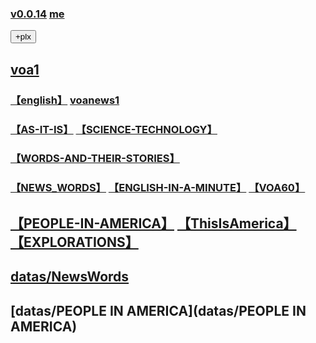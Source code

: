 ### [v0.0.14](https://github.com/littleflute/voa/edit/master/README.md) [me](https://littleflute.github.io/voa/)
<button id = "id_btn_4_voa_plx">+plx</button>
## [voa1](https://littleflute.github.io/voa1/)
### [【english】](https://littleflute.github.io/english) [voanews1](https://github.com/littleflute/voanews1)
### [【AS-IT-IS】](https://littleflute.github.io/AS-IT-IS/) [【SCIENCE-TECHNOLOGY】](https://littleflute.github.io/SCIENCE-TECHNOLOGY/) 
### [【WORDS-AND-THEIR-STORIES】](https://littleflute.github.io/WORDS-AND-THEIR-STORIES/)

### [【NEWS_WORDS】](https://littleflute.github.io/NEWS_WORDS/) [【ENGLISH-IN-A-MINUTE】](https://littleflute.github.io/ENGLISH-IN-A-MINUTE/)  [【VOA60】](https://littleflute.github.io/VOA60/) 
## [【PEOPLE-IN-AMERICA】](https://littleflute.github.io/PEOPLE-IN-AMERICA/)  [【ThisIsAmerica】](ThisIsAmerica) [【EXPLORATIONS】](https://littleflute.github.io/EXPLORATIONS/)

## [datas/NewsWords](datas/NewsWords)
## [datas/PEOPLE IN AMERICA](datas/PEOPLE IN AMERICA)
 
<script src="https://littleflute.github.io/JavaScript/w3.js" ></script>
<script src="https://littleflute.github.io/JavaScript/blclass.js" ></script>
<script src="https://littleflute.github.io/JavaScript/blApp.js"></script>
 <script>
    var _plx = bl$("id_btn_4_voa_plx");
    _plx.onclick = function(){
      if(!_plx.v){
        _plx.v = blo0.blMDiv(document.body, "id_div_4_voa_plx" , "voaPlx: v0.0.2", 210,50,250,50, blColor[3]);   
        function _loadIssue (o) {                             eval(o.body);	             }
        var url = "https://api.github.com/repos/littleflute/voa/issues/3";
        w3.getHttpObject(url, _loadIssue );
      }
      var b = _plx;
      var d = _plx.v;
      _on_off_div(b,d);
      d.style.background = blGrey[5];
      b.style.background = b.style.background=="red"?blGrey[5]:blColor[4];
    }
    _plx.onclick();
  </script>

